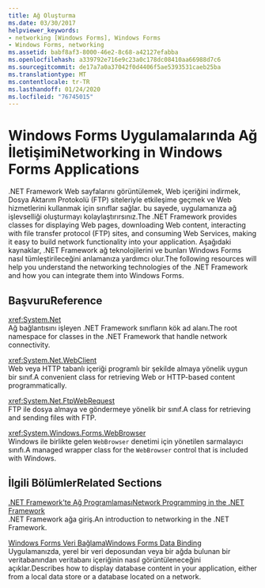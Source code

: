 ```yaml
---
title: Ağ Oluşturma
ms.date: 03/30/2017
helpviewer_keywords:
- networking [Windows Forms], Windows Forms
- Windows Forms, networking
ms.assetid: babf8af3-8000-46e2-8c68-a42127efabba
ms.openlocfilehash: a339792e716e9c23a0c178dc08410aa66988d7c6
ms.sourcegitcommit: de17a7a0a37042f0d4406f5ae5393531caeb25ba
ms.translationtype: MT
ms.contentlocale: tr-TR
ms.lasthandoff: 01/24/2020
ms.locfileid: "76745015"
---
```

# <a name="networking-in-windows-forms-applications"></a><span data-ttu-id="9f7ee-102">Windows Forms Uygulamalarında Ağ İletişimi</span><span class="sxs-lookup"><span data-stu-id="9f7ee-102">Networking in Windows Forms Applications</span></span>
<span data-ttu-id="9f7ee-103">.NET Framework Web sayfalarını görüntülemek, Web içeriğini indirmek, Dosya Aktarım Protokolü (FTP) siteleriyle etkileşime geçmek ve Web hizmetlerini kullanmak için sınıflar sağlar. bu sayede, uygulamanıza ağ işlevselliği oluşturmayı kolaylaştırırsınız.</span><span class="sxs-lookup"><span data-stu-id="9f7ee-103">The .NET Framework provides classes for displaying Web pages, downloading Web content, interacting with file transfer protocol (FTP) sites, and consuming Web Services, making it easy to build network functionality into your application.</span></span> <span data-ttu-id="9f7ee-104">Aşağıdaki kaynaklar, .NET Framework ağ teknolojilerini ve bunları Windows Forms nasıl tümleştirileceğini anlamanıza yardımcı olur.</span><span class="sxs-lookup"><span data-stu-id="9f7ee-104">The following resources will help you understand the networking technologies of the .NET Framework and how you can integrate them into Windows Forms.</span></span>  
  
## <a name="reference"></a><span data-ttu-id="9f7ee-105">Başvuru</span><span class="sxs-lookup"><span data-stu-id="9f7ee-105">Reference</span></span>  
 <xref:System.Net>  
 <span data-ttu-id="9f7ee-106">Ağ bağlantısını işleyen .NET Framework sınıfların kök ad alanı.</span><span class="sxs-lookup"><span data-stu-id="9f7ee-106">The root namespace for classes in the .NET Framework that handle network connectivity.</span></span>  
  
 <xref:System.Net.WebClient>  
 <span data-ttu-id="9f7ee-107">Web veya HTTP tabanlı içeriği programlı bir şekilde almaya yönelik uygun bir sınıf.</span><span class="sxs-lookup"><span data-stu-id="9f7ee-107">A convenient class for retrieving Web or HTTP-based content programmatically.</span></span>  
  
 <xref:System.Net.FtpWebRequest>  
 <span data-ttu-id="9f7ee-108">FTP ile dosya almaya ve göndermeye yönelik bir sınıf.</span><span class="sxs-lookup"><span data-stu-id="9f7ee-108">A class for retrieving and sending files with FTP.</span></span>  
  
 <xref:System.Windows.Forms.WebBrowser>  
 <span data-ttu-id="9f7ee-109">Windows ile birlikte gelen `WebBrowser` denetimi için yönetilen sarmalayıcı sınıfı.</span><span class="sxs-lookup"><span data-stu-id="9f7ee-109">A managed wrapper class for the `WebBrowser` control that is included with Windows.</span></span>  
  
## <a name="related-sections"></a><span data-ttu-id="9f7ee-110">İlgili Bölümler</span><span class="sxs-lookup"><span data-stu-id="9f7ee-110">Related Sections</span></span>  
 [<span data-ttu-id="9f7ee-111">.NET Framework'te Ağ Programlaması</span><span class="sxs-lookup"><span data-stu-id="9f7ee-111">Network Programming in the .NET Framework</span></span>](../../network-programming/index.md)  
 <span data-ttu-id="9f7ee-112">.NET Framework ağa giriş.</span><span class="sxs-lookup"><span data-stu-id="9f7ee-112">An introduction to networking in the .NET Framework.</span></span>  
  
 [<span data-ttu-id="9f7ee-113">Windows Forms Veri Bağlama</span><span class="sxs-lookup"><span data-stu-id="9f7ee-113">Windows Forms Data Binding</span></span>](../windows-forms-data-binding.md)  
 <span data-ttu-id="9f7ee-114">Uygulamanızda, yerel bir veri deposundan veya bir ağda bulunan bir veritabanından veritabanı içeriğinin nasıl görüntüleneceğini açıklar.</span><span class="sxs-lookup"><span data-stu-id="9f7ee-114">Describes how to display database content in your application, either from a local data store or a database located on a network.</span></span>
